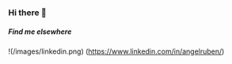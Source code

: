 ### Hi there 👋

##### Find me elsewhere

!(/images/linkedin.png)
(https://www.linkedin.com/in/angelruben/)
